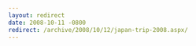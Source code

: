 ```yaml
---
layout: redirect
date: 2008-10-11 -0800
redirect: /archive/2008/10/12/japan-trip-2008.aspx/
---
```


